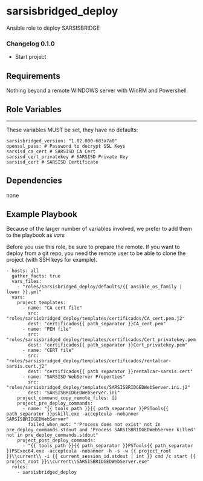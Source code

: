 sarsisbridged_deploy
========

Ansible role to deploy SARSISBRIDGE

### Changelog 0.1.0

- Start project

Requirements
------------

Nothing beyond a remote WINDOWS server with WinRM and Powershell.

Role Variables
--------------
---

These variables MUST be set, they have no defaults:

    sarsisbridged_version: "1.02.000-683a7a0"
    openssl_pass: # Password to decrypt SSL Keys
    sarsisd_ca_cert # SARSISD CA Cert
    sarsisd_cert_privatekey # SARSISD Private Key
    sarsisd_cert # SARSISD Certificate
    
Dependencies
------------

none

Example Playbook
-------------------------

Because of the larger number of variables involved, we prefer to add them to the playbook as _vars_

Before you use this role, be sure to prepare the remote. If you want to deploy from a git repo, you need
the remote user to be able to clone the project (with SSH keys for example).

    - hosts: all
      gather_facts: true
      vars_files:
        - "roles/sarsisbridged_deploy/defaults/{{ ansible_os_family | lower }}.yml"
      vars:
        project_templates:
          - name: "CA cert file"
            src: "roles/sarsisbridged_deploy/templates/certificados/CA_cert.pem.j2"
            dest: "certificados{{ path_separator }}CA_cert.pem"
          - name: "PEM file"
            src: "roles/sarsisbridged_deploy/templates/certificados/Cert_privatekey.pem.j2"
            dest: "certificados{{ path_separator }}Cert_privatekey.pem"
          - name: "CERT file"
            src: "roles/sarsisbridged_deploy/templates/certificados/rentalcar-sarsis.cert.j2"
            dest: "certificados{{ path_separator }}rentalcar-sarsis.cert"
          - name: "SARSISD WebServer Properties"
            src: "roles/sarsisbridged_deploy/templates/SARSISBRIDGEDWebServer.ini.j2"
            dest: "SARSISBRIDGEDWebServer.ini"
        project_command_copy_remote_files: []
        project_pre_deploy_commands:
          - name: "{{ tools_path }}{{ path_separator }}PSTools{{ path_separator }}pskill.exe -accepteula -nobanner SARSISBRIDGEDWebServer"
            failed_when_not: "'Process does not exist' not in pre_deploy_commands.stdout and 'Process SARSISBRIDGEDWebServer killed' not in pre_deploy_commands.stdout"
        project_post_deploy_commands:
          - "{{ tools_path }}{{ path_separator }}PSTools{{ path_separator }}PSExec64.exe -accepteula -nobanner -h -s -w {{ project_root }}\\current\\ -i {{ current_session_id.stdout | int }} cmd /c start {{ project_root }}\\current\\SARSISBRIDGEDWebServer.exe"
      roles:
        - sarsisbridged_deploy